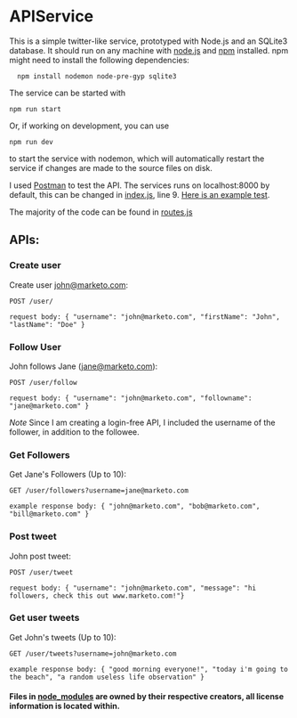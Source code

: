 # APIService

This is a simple twitter-like service, prototyped with Node.js and an SQLite3 database. It should run on any machine with [node.js](https://nodejs.org/en/) and [npm](https://www.npmjs.com/) installed. npm might need to install the following dependencies:
  ```
	npm install nodemon node-pre-gyp sqlite3
  ```
  The service can be started with 
  ```
  npm run start
  ```
  Or, if working on development, you can use 
  ```
  npm run dev
  ```
  to start the service with nodemon, which will automatically restart the service if changes are made to the source files on disk.
  
I used [Postman](https://www.getpostman.com/) to test the API. The services runs on localhost:8000 by default, this can be changed in [index.js](index.js), line 9. [Here is an example test](http://i.imgur.com/GHFVdVr.png).

The majority of the code can be found in [routes.js](/app/routes/routes.js)

## APIs:

### Create user
Create user john@marketo.com:
```
POST /user/
  
request body: { "username": "john@marketo.com", "firstName": "John", "lastName": "Doe" }
```
### Follow User
John follows Jane (jane@marketo.com):
```
POST /user/follow

request body: { "username": "john@marketo.com", "followname": "jane@marketo.com" }
```
*Note*
Since I am creating a login-free API, I included the username of the follower, in addition to the followee.

### Get Followers
Get Jane's Followers (Up to 10):
```
GET /user/followers?username=jane@marketo.com

example response body: { "john@marketo.com", "bob@marketo.com", "bill@marketo.com" }
```
### Post tweet
John post tweet:
```
POST /user/tweet

request body: { "username": "john@marketo.com", "message": "hi followers, check this out www.marketo.com!"}
```
### Get user tweets
Get John's tweets (Up to 10):
 ```
GET /user/tweets?username=john@marketo.com

example response body: { "good morning everyone!", "today i'm going to the beach", "a random useless life observation" } 
```


#### Files in [node_modules](/node_modules) are owned by their respective creators, all license information is located within.
